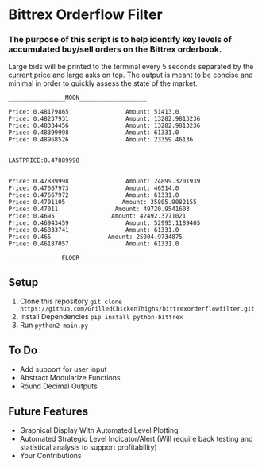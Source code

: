 # Bittrex Orderflow Filter
### The purpose of this script is to help identify key levels of accumulated buy/sell orders on the Bittrex orderbook.
Large bids will be printed to the terminal every 5 seconds separated by the current price and large asks on top.
The output is meant to be concise and minimal in order to quickly assess the state of the market.
```
________________MOON___________________

Price: 0.48179865                Amount: 51413.0
Price: 0.48237931                Amount: 13282.9813236
Price: 0.48334456                Amount: 13282.9813236
Price: 0.48399998                Amount: 61331.0
Price: 0.48968526                Amount: 23359.46136


LASTPRICE:0.47889998


Price: 0.47889998                Amount: 24899.3201939
Price: 0.47667973                Amount: 46514.0
Price: 0.47667972                Amount: 61331.0
Price: 0.4701105                Amount: 35805.9082155
Price: 0.47011                Amount: 49720.9541603
Price: 0.4695                Amount: 42492.3771021
Price: 0.46943459                Amount: 52995.1189405
Price: 0.46833741                Amount: 61331.0
Price: 0.465                Amount: 25004.9734875
Price: 0.46187057                Amount: 61331.0

_______________FLOOR__________________
```

## Setup
1. Clone this repository ```git clone https://github.com/GrilledChickenThighs/bittrexorderflowfilter.git ```
2. Install Dependencies ``pip install python-bittrex``
3. Run ```python2 main.py```

## To Do
 * Add support for user input
 * Abstract Modularize Functions
 * Round Decimal Outputs

## Future Features
* Graphical Display With Automated Level Plotting
* Automated Strategic Level Indicator/Alert (Will require back testing and statistical analysis to support profitability)
* Your Contributions
